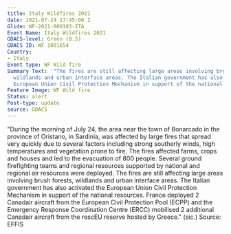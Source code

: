 ```yaml
---
title: Italy Wildfires 2021
date: 2021-07-24 17:45:00 Z
Glide: WF-2021-000103-ITA
Event Name: Italy Wildfires 2021
GDACS-level: Green (0.5)
GDACS ID: WF 1001654
Country:
- Italy
Event type: WF Wild fire
Summary Text: '"The fires are still affecting large areas involving brush forests,
  wildlands and urban interface areas. The Italian government has also activated the
  European Union Civil Protection Mechanism in support of the national resources [...]"'
Feature Image: WF Wild fire
Status: alert
Post-type: update
source: GDACS
---
```


"During the morning of July 24, the area near the town of Bonarcado in the province of Oristano, in Sardinia, was affected by large fires that spread very quickly due to several factors including strong southerly winds, high temperatures and vegetation prone to fire. The fires affected farms, crops and houses and led to the evacuation of 800 people. Several ground firefighting teams and regional resources supported by national and regional air resources were deployed. The fires are still affecting large areas involving brush forests, wildlands and urban interface areas. The Italian government has also activated the European Union Civil Protection Mechanism in support of the national resources. France deployed 2 Canadair aircraft from the European Civil Protection Pool (ECPP) and the Emergency Response Coordination Centre (ERCC) mobilised 2 additional Canadair aircraft from the rescEU reserve hosted by Greece." (sic.)
Source: EFFIS
